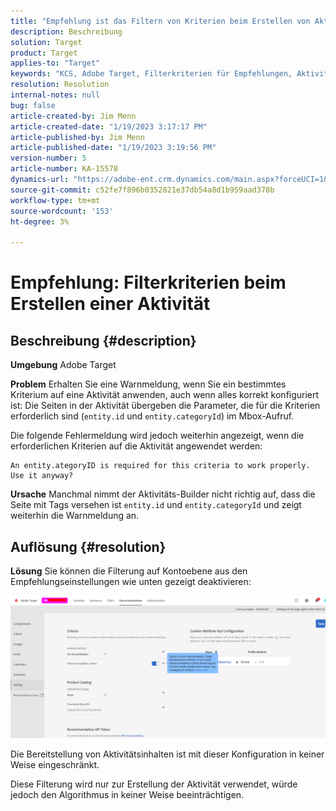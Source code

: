 ```yaml
---
title: "Empfehlung ist das Filtern von Kriterien beim Erstellen von Aktivitäten"
description: Beschreibung
solution: Target
product: Target
applies-to: "Target"
keywords: "KCS, Adobe Target, Filterkriterien für Empfehlungen, Aktivität erstellen, Aktivitäts-URL, Entität, categoryID, entity.id, entity.categoryId"
resolution: Resolution
internal-notes: null
bug: false
article-created-by: Jim Menn
article-created-date: "1/19/2023 3:17:17 PM"
article-published-by: Jim Menn
article-published-date: "1/19/2023 3:19:56 PM"
version-number: 5
article-number: KA-15578
dynamics-url: "https://adobe-ent.crm.dynamics.com/main.aspx?forceUCI=1&pagetype=entityrecord&etn=knowledgearticle&id=80240b57-0c98-ed11-aad1-6045bd0065f9"
source-git-commit: c52fe7f896b0352821e37db54a8d1b959aad378b
workflow-type: tm+mt
source-wordcount: '153'
ht-degree: 3%

---
```


# Empfehlung: Filterkriterien beim Erstellen einer Aktivität

## Beschreibung {#description}


<b>Umgebung</b>
Adobe Target

<b>Problem</b>
Erhalten Sie eine Warnmeldung, wenn Sie ein bestimmtes Kriterium auf eine Aktivität anwenden, auch wenn alles korrekt konfiguriert ist: Die Seiten in der Aktivität übergeben die Parameter, die für die Kriterien erforderlich sind (`entity.id` und `entity.categoryId`) im Mbox-Aufruf.

Die folgende Fehlermeldung wird jedoch weiterhin angezeigt, wenn die erforderlichen Kriterien auf die Aktivität angewendet werden:


```
An entity.ategoryID is required for this criteria to work properly. Use it anyway?
```


<b>Ursache</b>
Manchmal nimmt der Aktivitäts-Builder nicht richtig auf, dass die Seite mit Tags versehen ist `entity.id` und `entity.categoryId` und zeigt weiterhin die Warnmeldung an.




## Auflösung {#resolution}


<b>Lösung</b>
Sie können die Filterung auf Kontoebene aus den Empfehlungseinstellungen wie unten gezeigt deaktivieren:

![](assets/39ed0575-0c98-ed11-aad1-6045bd0065f9.png)













Die Bereitstellung von Aktivitätsinhalten ist mit dieser Konfiguration in keiner Weise eingeschränkt.

Diese Filterung wird nur zur Erstellung der Aktivität verwendet, würde jedoch den Algorithmus in keiner Weise beeinträchtigen.
